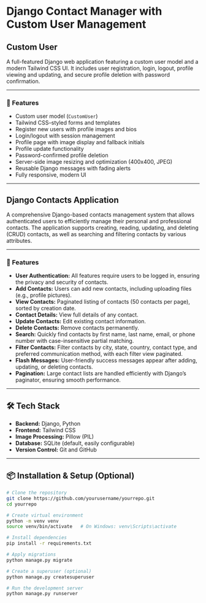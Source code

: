 # Django Contact Manager with Custom User Management

## Custom User

A full-featured Django web application featuring a custom user model and a modern Tailwind CSS UI. It includes user registration, login, logout, profile viewing and updating, and secure profile deletion with password confirmation.

---

### 🚀 Features

- Custom user model (`CustomUser`)
- Tailwind CSS–styled forms and templates
- Register new users with profile images and bios
- Login/logout with session management
- Profile page with image display and fallback initials
- Profile update functionality
- Password-confirmed profile deletion
- Server-side image resizing and optimization (400x400, JPEG)
- Reusable Django messages with fading alerts
- Fully responsive, modern UI

---

## Django Contacts Application

A comprehensive Django-based contacts management system that allows authenticated users to efficiently manage their personal and professional contacts. The application supports creating, reading, updating, and deleting (CRUD) contacts, as well as searching and filtering contacts by various attributes.

---

### 🚀 Features

- **User Authentication:** All features require users to be logged in, ensuring the privacy and security of contacts.
- **Add Contacts:** Users can add new contacts, including uploading files (e.g., profile pictures).
- **View Contacts:** Paginated listing of contacts (50 contacts per page), sorted by creation date.
- **Contact Details:** View full details of any contact.
- **Update Contacts:** Edit existing contact information.
- **Delete Contacts:** Remove contacts permanently.
- **Search:** Quickly find contacts by first name, last name, email, or phone number with case-insensitive partial matching.
- **Filter Contacts:** Filter contacts by city, state, country, contact type, and preferred communication method, with each filter view paginated.
- **Flash Messages:** User-friendly success messages appear after adding, updating, or deleting contacts.
- **Pagination:** Large contact lists are handled efficiently with Django’s paginator, ensuring smooth performance.

---

## 🛠️ Tech Stack

- **Backend:** Django, Python
- **Frontend:** Tailwind CSS
- **Image Processing:** Pillow (PIL)
- **Database:** SQLite (default, easily configurable)
- **Version Control:** Git and GitHub

---

## 📦 Installation & Setup (Optional)

```bash
# Clone the repository
git clone https://github.com/yourusername/yourrepo.git
cd yourrepo

# Create virtual environment
python -m venv venv
source venv/bin/activate   # On Windows: venv\Scripts\activate

# Install dependencies
pip install -r requirements.txt

# Apply migrations
python manage.py migrate

# Create a superuser (optional)
python manage.py createsuperuser

# Run the development server
python manage.py runserver
